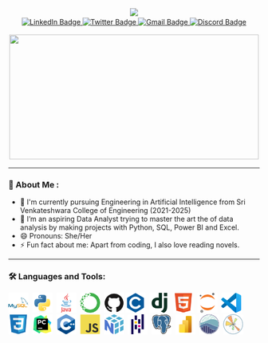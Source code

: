 <div id="header" align="center">
  <img src="https://media.giphy.com/media/nP1I08QRJC7wTo60dL/giphy.gif" width="400"/>
</div>
<div id="badges">
 <div align="center">
  <a href="https://www.linkedin.com/in/shaishta-anjum-24b316252">
    <img src="https://img.shields.io/badge/LinkedIn-blue?style=for-the-badge&logo=linkedin&logoColor=white" alt="LinkedIn Badge"/>
  </a>
  <a href="https://twitter.com/shaishta_anjum">
    <img src="https://img.shields.io/badge/Twitter-white?style=for-the-badge&logo=twitter&logoColor=blue" alt="Twitter Badge"/>
  </a>
  <a href="https://mail.google.com/mail/u/shaishta2002@gmail.com/#compose">
    <img src="https://img.shields.io/badge/Gmail-red?style=for-the-badge&logo=gmail&logoColor=white" alt="Gmail Badge"/>
  </a>
  <a href="discordapp.com/users/farfetchdreamer#0245">
    <img src="https://img.shields.io/badge/Discord-blue?style=for-the-badge&logo=discord&logoColor=white" alt="Discord Badge"/>
  </a>
</div>
<br>                                                    
<div align="center">
  <img src="https://media.giphy.com/media/v1.Y2lkPTc5MGI3NjExZWVjOTNlNDI4ZTI2ZDg5ZTU1ZTRjYjE2OTJmMDVmNDZmZDAyZjc2ZSZlcD12MV9pbnRlcm5hbF9naWZzX2dpZklkJmN0PWc/L1R1tvI9svkIWwpVYr/giphy.gif" width="500" height="250"/>
</div>

---
  
### 💟 About Me :
- 🏫 I'm currently pursuing Engineering in Artificial Intelligence from Sri Venkateshwara College of Engineering (2021-2025)
- 🌱 I’m an aspiring Data Analyst trying to master the art the of data analysis by making projects with Python, SQL, Power BI and Excel.
- 😄 Pronouns: She/Her
- ⚡ Fun fact about me: Apart from coding, I also love reading novels.
  
---
  
### 🛠️ Languages and Tools:
<div>
  <img src="https://github.com/devicons/devicon/blob/master/icons/mysql/mysql-original-wordmark.svg" title="MySQL"  alt="MySQL" width="40" height="40"/>&nbsp;
  <img src="https://github.com/devicons/devicon/blob/master/icons/python/python-original.svg" title="Python" alt="Python" width="40" height="40"/>&nbsp;
  <img src="https://github.com/devicons/devicon/blob/master/icons/java/java-original-wordmark.svg" title="Java" alt="Java" width="40" height="40"/>&nbsp;
  <img src="https://github.com/devicons/devicon/blob/master/icons/anaconda/anaconda-original.svg" title="Anaconda" alt="Anaconda" width="40" height="40"/>&nbsp;
  <img src="https://github.com/devicons/devicon/blob/master/icons/github/github-original.svg" title="Git Hub" **alt="Git Hub" width="40" height="40"/>
  <img src="https://github.com/devicons/devicon/blob/master/icons/c/c-plain.svg" title="C" alt="C" width="40" height="40"/>&nbsp;
  <img src="https://github.com/devicons/devicon/blob/master/icons/django/django-plain.svg" title="Django" alt="Django" width="40" height="40"/>&nbsp;
  <img src="https://github.com/devicons/devicon/blob/master/icons/html5/html5-original.svg" title="HTML5" alt="HTML" width="40" height="40"/>&nbsp;
  <img src="https://github.com/devicons/devicon/blob/master/icons/jupyter/jupyter-original.svg" title="Jupyter"  alt="Jupyter" width="40" height="40"/>&nbsp;
  <img src="https://github.com/devicons/devicon/blob/master/icons/vscode/vscode-original.svg" title="VS Code" alt="VS Code" width="40" height="40"/>&nbsp;
  <img src="https://github.com/devicons/devicon/blob/master/icons/css3/css3-original.svg" title="CSS" alt="CSS" width="40" height="40"/>&nbsp;
  <img src="https://github.com/devicons/devicon/blob/master/icons/pycharm/pycharm-original.svg" title="PyCharm" alt="PyCharm" width="40" height="40"/>&nbsp;
  <img src="https://github.com/devicons/devicon/blob/master/icons/cplusplus/cplusplus-original.svg" title="C++" alt="C++" width="40" height="40"/>&nbsp;
  <img src="https://raw.githubusercontent.com/devicons/devicon/55609aa5bd817ff167afce0d965585c92040787a/icons/javascript/javascript-original.svg" title="JS" alt="JS" width="40" height="40"/>&nbsp;
  <img src="https://raw.githubusercontent.com/devicons/devicon/55609aa5bd817ff167afce0d965585c92040787a/icons/numpy/numpy-original.svg" title="Numpy" alt="Numpy" width="40" height="40"/>&nbsp;
  <img src="https://raw.githubusercontent.com/devicons/devicon/55609aa5bd817ff167afce0d965585c92040787a/icons/pandas/pandas-original.svg" title="Pandas" alt="Pandas" width="40" height="40"/>&nbsp;
  <img src="https://raw.githubusercontent.com/devicons/devicon/55609aa5bd817ff167afce0d965585c92040787a/icons/postgresql/postgresql-original.svg" title="Postgresql" alt="Postgresql" width="40" height="40"/>&nbsp;
  <img src="https://github.com/Shaishta-Anjum/Oven-Joy-Pizzeria-Sales-Report/blob/main/icons/icons8-power-bi-2021-48.png?raw=true" title="Power BI" alt="Power BI" width="40" height="40"/>&nbsp;
  <img src="https://github.com/Shaishta-Anjum/Oven-Joy-Pizzeria-Sales-Report/blob/main/icons/Seaborn%20cropped.png?raw=true" title="Seaborn" alt="Seaborn" width="40" height="40"/>&nbsp;
  <img src="https://github.com/Shaishta-Anjum/Oven-Joy-Pizzeria-Sales-Report/blob/main/icons/Matplotlib.png?raw=true" title="Matplotlib" alt="Matplotlib" width="40" height="40"/>&nbsp;
</div>

